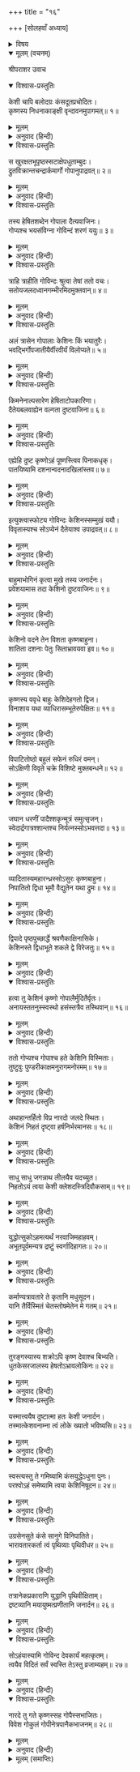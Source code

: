 +++
title = "१६"

+++
[सोलहवाँ अध्याय]



<details><summary>विषय</summary>

केशि-वध
</details>


<details open><summary>मूलम् (वचनम्)</summary>

श्रीपराशर उवाच
</details>

<details open><summary>विश्वास-प्रस्तुतिः</summary>

केशी चापि बलोदग्रः कंसदूतप्रचोदितः।  
कृष्णस्य निधनाकाङ्क्षी वृन्दावनमुपागमत्॥ १॥
</details>

<details><summary>मूलम्</summary>

केशी चापि बलोदग्रः कंसदूतप्रचोदितः।  
कृष्णस्य निधनाकाङ्क्षी वृन्दावनमुपागमत्॥ १॥
</details>

<details><summary>अनुवाद (हिन्दी)</summary>

श्रीपराशरजी बोले—हे मैत्रेय! इधर कंसके दूतद्वारा भेजा हुआ महाबली केशी भी कृष्णचन्द्रके वधकी इच्छासे [घोड़ेका रूप धारण कर] वृन्दावनमें आया॥ १॥
</details>

<details open><summary>विश्वास-प्रस्तुतिः</summary>

स खुरक्षतभूपृष्ठस्सटाक्षेपधुताम्बुदः।  
द्रुतविक्रान्तचन्द्रार्कमार्गो गोपानुपाद्रवत्॥ २॥
</details>

<details><summary>मूलम्</summary>

स खुरक्षतभूपृष्ठस्सटाक्षेपधुताम्बुदः।  
द्रुतविक्रान्तचन्द्रार्कमार्गो गोपानुपाद्रवत्॥ २॥
</details>

<details><summary>अनुवाद (हिन्दी)</summary>

वह अपने खुरोंसे पृथिवीतलको खोदता, ग्रीवाके बालोंसे बादलोंको छिन्न-भिन्न करता तथा वेगसे चन्द्रमा और सूर्यके मार्गको भी पार करता गोपोंकी ओर दौड़ा॥ २॥
</details>

<details open><summary>विश्वास-प्रस्तुतिः</summary>

तस्य हेषितशब्देन गोपाला दैत्यवाजिनः।  
गोप्यश्च भयसंविग्ना गोविन्दं शरणं ययुः॥ ३॥
</details>

<details><summary>मूलम्</summary>

तस्य हेषितशब्देन गोपाला दैत्यवाजिनः।  
गोप्यश्च भयसंविग्ना गोविन्दं शरणं ययुः॥ ३॥
</details>

<details><summary>अनुवाद (हिन्दी)</summary>

उस अश्वरूप दैत्यके हिनहिनानेके शब्दसे भयभीत होकर समस्त गोप और गोपियाँ श्रीगोविन्दकी शरणमें आये॥ ३॥
</details>

<details open><summary>विश्वास-प्रस्तुतिः</summary>

त्राहि त्राहीति गोविन्दः श्रुत्वा तेषां ततो वचः।  
सतोयजलदध्वानगम्भीरमिदमुक्तवान्॥ ४॥
</details>

<details><summary>मूलम्</summary>

त्राहि त्राहीति गोविन्दः श्रुत्वा तेषां ततो वचः।  
सतोयजलदध्वानगम्भीरमिदमुक्तवान्॥ ४॥
</details>

<details><summary>अनुवाद (हिन्दी)</summary>

तब उनके त्राहि-त्राहि शब्दको सुनकर भगवान् कृष्णचन्द्र सजल मेघकी गर्जनाके समान गम्भीर वाणीसे बोले—॥ ४॥
</details>

<details open><summary>विश्वास-प्रस्तुतिः</summary>

अलं त्रासेन गोपालाः केशिनः किं भयातुरैः।  
भवद्भिर्गोपजातीयैर्वीरवीर्यं विलोप्यते॥ ५॥
</details>

<details><summary>मूलम्</summary>

अलं त्रासेन गोपालाः केशिनः किं भयातुरैः।  
भवद्भिर्गोपजातीयैर्वीरवीर्यं विलोप्यते॥ ५॥
</details>

<details><summary>अनुवाद (हिन्दी)</summary>

‘‘हे गोपालगण! आपलोग केशी (केशधारी अश्व)-से न डरें, आप तो गोप-जातिके हैं, फिर इस प्रकार भयभीत होकर आप अपने वीरोचित पुरुषार्थका लोप क्यों करते हैं?॥ ५॥
</details>

<details open><summary>विश्वास-प्रस्तुतिः</summary>

किमनेनाल्पसारेण हेषिताटोपकारिणा।  
दैतेयबलवाह्येन वल्गता दुष्टवाजिना॥ ६॥
</details>

<details><summary>मूलम्</summary>

किमनेनाल्पसारेण हेषिताटोपकारिणा।  
दैतेयबलवाह्येन वल्गता दुष्टवाजिना॥ ६॥
</details>

<details><summary>अनुवाद (हिन्दी)</summary>

यह अल्पवीर्य, हिनहिनानेसे आतंक फैलानेवाला और नाचनेवाला दुष्ट अश्व जिसपर राक्षसगण बलपूर्वक चढ़ा करते हैं, आपलोगोंका क्या बिगाड़ सकता है?’’॥ ६॥
</details>

<details open><summary>विश्वास-प्रस्तुतिः</summary>

एह्येहि दुष्ट कृष्णोऽहं पूष्णस्त्विव पिनाकधृक्।  
पातयिष्यामि दशनान्वदनादखिलांस्तव॥ ७॥
</details>

<details><summary>मूलम्</summary>

एह्येहि दुष्ट कृष्णोऽहं पूष्णस्त्विव पिनाकधृक्।  
पातयिष्यामि दशनान्वदनादखिलांस्तव॥ ७॥
</details>

<details><summary>अनुवाद (हिन्दी)</summary>

[इस प्रकार गोपोंको धैर्य बँधाकर वे केशीसे कहने लगे—] ‘‘अरे दुष्ट! इधर आ, पिनाकधारी वीरभद्रने जिस प्रकार पूषाके दाँत उखाड़े थे, उसी प्रकार मैं कृष्ण तेरे मुखसे सारे दाँत गिरा दूँगा’’॥ ७॥
</details>

<details open><summary>विश्वास-प्रस्तुतिः</summary>

इत्युक्त्वास्फोट्य गोविन्दः केशिनस्सम्मुखं ययौ।  
विवृतास्यश्च सोऽप्येनं दैतेयाश्व उपाद्रवत्॥ ८॥
</details>

<details><summary>मूलम्</summary>

इत्युक्त्वास्फोट्य गोविन्दः केशिनस्सम्मुखं ययौ।  
विवृतास्यश्च सोऽप्येनं दैतेयाश्व उपाद्रवत्॥ ८॥
</details>

<details><summary>अनुवाद (हिन्दी)</summary>

ऐसा कहकर श्रीगोविन्द उछलकर केशीके सामने आये और वह अश्वरूपधारी दैत्य भी मुँह खोलकर उनकी ओर दौड़ा॥ ८॥
</details>

<details open><summary>विश्वास-प्रस्तुतिः</summary>

बाहुमाभोगिनं कृत्वा मुखे तस्य जनार्दनः।  
प्रवेशयामास तदा केशिनो दुष्टवाजिनः॥ ९॥
</details>

<details><summary>मूलम्</summary>

बाहुमाभोगिनं कृत्वा मुखे तस्य जनार्दनः।  
प्रवेशयामास तदा केशिनो दुष्टवाजिनः॥ ९॥
</details>

<details><summary>अनुवाद (हिन्दी)</summary>

तब जनार्दनने अपनी बाँह फैलाकर उस अश्वरूपधारी दुष्ट दैत्यके मुखमें डाल दी॥ ९॥
</details>

<details open><summary>विश्वास-प्रस्तुतिः</summary>

केशिनो वदने तेन विशता कृष्णबाहुना।  
शातिता दशनाः पेतुः सिताभ्रावयवा इव॥ १०॥
</details>

<details><summary>मूलम्</summary>

केशिनो वदने तेन विशता कृष्णबाहुना।  
शातिता दशनाः पेतुः सिताभ्रावयवा इव॥ १०॥
</details>

<details><summary>अनुवाद (हिन्दी)</summary>

केशीके मुखमें घुसी हुई भगवान् कृष्णकी बाहुसे टकराकर उसके समस्त दाँत शुभ्र मेघखण्डोंके समान टूटकर बाहर गिर पड़े॥ १०॥
</details>

<details open><summary>विश्वास-प्रस्तुतिः</summary>

कृष्णस्य ववृधे बाहुः केशिदेहगतो द्विज।  
विनाशाय यथा व्याधिरासम्भूतेरुपेक्षितः॥ ११॥
</details>

<details><summary>मूलम्</summary>

कृष्णस्य ववृधे बाहुः केशिदेहगतो द्विज।  
विनाशाय यथा व्याधिरासम्भूतेरुपेक्षितः॥ ११॥
</details>

<details><summary>अनुवाद (हिन्दी)</summary>

हे द्विज! उत्पत्तिके समयसे ही उपेक्षा की गयी व्याधि जिस प्रकार नाश करनेके लिये बढ़ने लगती है, उसी प्रकार केशीके देहमें प्रविष्ट हुई कृष्णचन्द्रकी भुजा बढ़ने लगी॥ ११॥
</details>

<details open><summary>विश्वास-प्रस्तुतिः</summary>

विपाटितोष्ठो बहुलं सफेनं रुधिरं वमन्।  
सोऽक्षिणी विवृते चक्रे विशिष्टे मुक्तबन्धने॥ १२॥
</details>

<details><summary>मूलम्</summary>

विपाटितोष्ठो बहुलं सफेनं रुधिरं वमन्।  
सोऽक्षिणी विवृते चक्रे विशिष्टे मुक्तबन्धने॥ १२॥
</details>

<details><summary>अनुवाद (हिन्दी)</summary>

अन्तमें ओठोंके फट जानेसे वह फेनसहित रुधिर वमन करने लगा और उसकी आँखें स्नायुबन्धनके ढीले हो जानेसे फूट गयीं॥ १२॥
</details>

<details open><summary>विश्वास-प्रस्तुतिः</summary>

जघान धरणीं पादैश्शकृन्मूत्रं समुत्सृजन्।  
स्वेदार्द्रगात्रश्शान्तश्च निर्यत्नस्सोऽभवत्तदा॥ १३॥
</details>

<details><summary>मूलम्</summary>

जघान धरणीं पादैश्शकृन्मूत्रं समुत्सृजन्।  
स्वेदार्द्रगात्रश्शान्तश्च निर्यत्नस्सोऽभवत्तदा॥ १३॥
</details>

<details><summary>अनुवाद (हिन्दी)</summary>

तब वह मल-मूत्र छोड़ता हुआ पृथिवीपर पैर पटकने लगा, उसका शरीर पसीनेसे भरकर ठण्डा पड़ गया और वह निश्चेष्ट हो गया॥ १३॥
</details>

<details open><summary>विश्वास-प्रस्तुतिः</summary>

व्यादितास्यमहारन्ध्रस्सोऽसुरः कृष्णबाहुना।  
निपातितो द्विधा भूमौ वैद्युतेन यथा द्रुमः॥ १४॥
</details>

<details><summary>मूलम्</summary>

व्यादितास्यमहारन्ध्रस्सोऽसुरः कृष्णबाहुना।  
निपातितो द्विधा भूमौ वैद्युतेन यथा द्रुमः॥ १४॥
</details>

<details><summary>अनुवाद (हिन्दी)</summary>

इस प्रकार श्रीकृष्णचन्द्रकी भुजासे जिसके मुखका विशाल रन्ध्र फैलाया गया है वह महान् असुर मरकर वज्रपातसे गिरे हुए वृक्षके समान दो खण्ड होकर पृथिवीपर गिर पड़ा॥ १४॥
</details>

<details open><summary>विश्वास-प्रस्तुतिः</summary>

द्विपादे पृष्ठपुच्छार्द्धे श्रवणैकाक्षिनासिके।  
केशिनस्ते द्विधाभूते शकले द्वे विरेजतुः॥ १५॥
</details>

<details><summary>मूलम्</summary>

द्विपादे पृष्ठपुच्छार्द्धे श्रवणैकाक्षिनासिके।  
केशिनस्ते द्विधाभूते शकले द्वे विरेजतुः॥ १५॥
</details>

<details><summary>अनुवाद (हिन्दी)</summary>

केशीके शरीरके वे दोनों खण्ड दो पाँव, आधी पीठ, आधी मूँछ तथा एक-एक कान-आँख और नासिकारन्ध्रके सहित सुशोभित हुए॥ १५॥
</details>

<details open><summary>विश्वास-प्रस्तुतिः</summary>

हत्वा तु केशिनं कृष्णो गोपालैर्मुदितैर्वृतः।  
अनायस्ततनुस्स्वस्थो हसंस्तत्रैव तस्थिवान्॥ १६॥
</details>

<details><summary>मूलम्</summary>

हत्वा तु केशिनं कृष्णो गोपालैर्मुदितैर्वृतः।  
अनायस्ततनुस्स्वस्थो हसंस्तत्रैव तस्थिवान्॥ १६॥
</details>

<details><summary>अनुवाद (हिन्दी)</summary>

इस प्रकार केशीको मारकर प्रसन्नचित्त ग्वालबालोंसे घिरे हुए श्रीकृष्णचन्द्र बिना श्रमके स्वस्थचित्तसे हँसते हुए वहीं खड़े रहे॥ १६॥
</details>

<details open><summary>विश्वास-प्रस्तुतिः</summary>

ततो गोप्यश्च गोपाश्च हते केशिनि विस्मिताः।  
तुष्टुवुः पुण्डरीकाक्षमनुरागमनोरमम्॥ १७॥
</details>

<details><summary>मूलम्</summary>

ततो गोप्यश्च गोपाश्च हते केशिनि विस्मिताः।  
तुष्टुवुः पुण्डरीकाक्षमनुरागमनोरमम्॥ १७॥
</details>

<details><summary>अनुवाद (हिन्दी)</summary>

केशीके मारे जानेसे विस्मित हुए गोप और गोपियोंने अनुरागवश अत्यन्त मनोहर लगनेवाले कमलनयन श्रीश्यामसुन्दरकी स्तुति की॥ १७॥
</details>

<details open><summary>विश्वास-प्रस्तुतिः</summary>

अथाहान्तर्हितो विप्र नारदो जलदे स्थितः।  
केशिनं निहतं दृष्ट्वा हर्षनिर्भरमानसः॥ १८॥
</details>

<details><summary>मूलम्</summary>

अथाहान्तर्हितो विप्र नारदो जलदे स्थितः।  
केशिनं निहतं दृष्ट्वा हर्षनिर्भरमानसः॥ १८॥
</details>

<details><summary>अनुवाद (हिन्दी)</summary>

हे विप्र! उसे मरा देख मेघपटलमें छिपे हुए श्रीनारदजी हर्षितचित्तसे कहने लगे—॥ १८॥
</details>

<details open><summary>विश्वास-प्रस्तुतिः</summary>

साधु साधु जगन्नाथ लीलयैव यदच्युत।  
निहतोऽयं त्वया केशी क्लेशदस्त्रिदिवौकसाम्॥ १९॥
</details>

<details><summary>मूलम्</summary>

साधु साधु जगन्नाथ लीलयैव यदच्युत।  
निहतोऽयं त्वया केशी क्लेशदस्त्रिदिवौकसाम्॥ १९॥
</details>

<details><summary>अनुवाद (हिन्दी)</summary>

‘‘हे जगन्नाथ! हे अच्युत!! आप धन्य हैं, धन्य हैं। अहा! आपने देवताओंको दुःख देनेवाले इस केशीको लीलासे ही मार डाला॥ १९॥
</details>

<details open><summary>विश्वास-प्रस्तुतिः</summary>

युद्धोत्सुकोऽहमत्यर्थं नरवाजिमहाहवम्।  
अभूतपूर्वमन्यत्र द्रष्टुं स्वर्गादिहागतः॥ २०॥
</details>

<details><summary>मूलम्</summary>

युद्धोत्सुकोऽहमत्यर्थं नरवाजिमहाहवम्।  
अभूतपूर्वमन्यत्र द्रष्टुं स्वर्गादिहागतः॥ २०॥
</details>

<details><summary>अनुवाद (हिन्दी)</summary>

मैं मनुष्य और अश्वके इस पहले और कहीं न होनेवाले युद्धको देखनेके लिये ही अत्यन्त उत्कण्ठित होकर स्वर्गसे यहाँ आया था॥ २०॥
</details>

<details open><summary>विश्वास-प्रस्तुतिः</summary>

कर्माण्यत्रावतारे ते कृतानि मधुसूदन।  
यानि तैर्विस्मितं चेतस्तोषमेतेन मे गतम्॥ २१॥
</details>

<details><summary>मूलम्</summary>

कर्माण्यत्रावतारे ते कृतानि मधुसूदन।  
यानि तैर्विस्मितं चेतस्तोषमेतेन मे गतम्॥ २१॥
</details>

<details><summary>अनुवाद (हिन्दी)</summary>

हे मधुसूदन! आपने अपने इस अवतारमें जो-जो कर्म किये हैं उनसे मेरा चित्त अत्यन्त विस्मित और सन्तुष्ट हो रहा है॥ २१॥
</details>

<details open><summary>विश्वास-प्रस्तुतिः</summary>

तुरङ्गस्यास्य शक्रोऽपि कृष्ण देवाश्च बिभ्यति।  
धुतकेसरजालस्य हेषतोऽभ्रावलोकिनः॥ २२॥
</details>

<details><summary>मूलम्</summary>

तुरङ्गस्यास्य शक्रोऽपि कृष्ण देवाश्च बिभ्यति।  
धुतकेसरजालस्य हेषतोऽभ्रावलोकिनः॥ २२॥
</details>

<details><summary>अनुवाद (हिन्दी)</summary>

हे कृष्ण! जिस समय यह अश्व अपनी सटाओंको हिलाता और हींसता हुआ आकाशकी ओर देखता था तो इससे सम्पूर्ण देवगण और इन्द्र भी डर जाते थे॥ २२॥
</details>

<details open><summary>विश्वास-प्रस्तुतिः</summary>

यस्मात्त्वयैष दुष्टात्मा हतः केशी जनार्दन।  
तस्मात्केशवनाम्ना त्वं लोके ख्यातो भविष्यसि॥ २३॥
</details>

<details><summary>मूलम्</summary>

यस्मात्त्वयैष दुष्टात्मा हतः केशी जनार्दन।  
तस्मात्केशवनाम्ना त्वं लोके ख्यातो भविष्यसि॥ २३॥
</details>

<details><summary>अनुवाद (हिन्दी)</summary>

हे जनार्दन! आपने इस दुष्टात्मा केशीको मारा है; इसलिये आप लोकमें ‘केशव’ नामसे विख्यात होंगे॥ २३॥
</details>

<details open><summary>विश्वास-प्रस्तुतिः</summary>

स्वस्त्यस्तु ते गमिष्यामि कंसयुद्धेऽधुना पुनः।  
परश्वोऽहं समेष्यामि त्वया केशिनिषूदन॥ २४॥
</details>

<details><summary>मूलम्</summary>

स्वस्त्यस्तु ते गमिष्यामि कंसयुद्धेऽधुना पुनः।  
परश्वोऽहं समेष्यामि त्वया केशिनिषूदन॥ २४॥
</details>

<details><summary>अनुवाद (हिन्दी)</summary>

हे केशिनिषूदन! आपका कल्याण हो, अब मैं जाता हूँ। परसों कंसके साथ आपका युद्ध होनेके समय मैं फिर आऊँगा॥ २४॥
</details>

<details open><summary>विश्वास-प्रस्तुतिः</summary>

उग्रसेनसुते कंसे सानुगे विनिपातिते।  
भारावतारकर्ता त्वं पृथिव्याः पृथिवीधर॥ २५॥
</details>

<details><summary>मूलम्</summary>

उग्रसेनसुते कंसे सानुगे विनिपातिते।  
भारावतारकर्ता त्वं पृथिव्याः पृथिवीधर॥ २५॥
</details>

<details><summary>अनुवाद (हिन्दी)</summary>

हे पृथिवीधर! अनुगामियों सहित उग्रसेनके पुत्र कंसके मारे जानेपर आप पृथिवीका भार उतार देंगे॥ २५॥
</details>

<details open><summary>विश्वास-प्रस्तुतिः</summary>

तत्रानेकप्रकाराणि युद्धानि पृथिवीक्षिताम्।  
द्रष्टव्यानि मयायुष्मत्प्रणीतानि जनार्दन॥ २६॥
</details>

<details><summary>मूलम्</summary>

तत्रानेकप्रकाराणि युद्धानि पृथिवीक्षिताम्।  
द्रष्टव्यानि मयायुष्मत्प्रणीतानि जनार्दन॥ २६॥
</details>

<details><summary>अनुवाद (हिन्दी)</summary>

हे जनार्दन! उस समय मैं अनेक राजाओंके साथ आप आयुष्मान् पुरुषके किये हुए अनेक प्रकारके युद्ध देखूँगा॥ २६॥
</details>

<details open><summary>विश्वास-प्रस्तुतिः</summary>

सोऽहंयास्यामि गोविन्द देवकार्यं महत्कृतम्।  
त्वयैव विदितं सर्वं स्वस्ति तेऽस्तु व्रजाम्यहम्॥ २७॥
</details>

<details><summary>मूलम्</summary>

सोऽहंयास्यामि गोविन्द देवकार्यं महत्कृतम्।  
त्वयैव विदितं सर्वं स्वस्ति तेऽस्तु व्रजाम्यहम्॥ २७॥
</details>

<details><summary>अनुवाद (हिन्दी)</summary>

हे गोविन्द! अब मैं जाना चाहता हूँ। आपने देवताओंका बहुत बड़ा कार्य किया है। आप सभी कुछ जानते हैं [मैं अधिक क्या कहूँ?] आपका मंगल हो, मैं जाता हूँ’’॥ २७॥
</details>

<details open><summary>विश्वास-प्रस्तुतिः</summary>

नारदे तु गते कृष्णस्सह गोपैस्सभाजितः।  
विवेश गोकुलं गोपीनेत्रपानैकभाजनम्॥ २८॥
</details>

<details><summary>मूलम्</summary>

नारदे तु गते कृष्णस्सह गोपैस्सभाजितः।  
विवेश गोकुलं गोपीनेत्रपानैकभाजनम्॥ २८॥
</details>

<details><summary>अनुवाद (हिन्दी)</summary>

तदनन्तर नारदजीके चले जानेपर गोपगणसे सम्मानित गोपियोंके नेत्रोंके एकमात्र दृश्य श्रीकृष्णचन्द्रने ग्वालबालोंके साथ गोकुलमें प्रवेश किया॥ २८॥
</details>

<details><summary>मूलम् (समाप्तिः)</summary>

इति श्रीविष्णुपुराणे पञ्चमेंऽशे षोडशोऽध्यायः॥ १६॥
</details>
